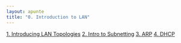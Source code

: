 ```yaml
---
layout: apunte
title: "0. Introduction to LAN"
---
```


[1. Introducing LAN Topologies](/apuntes/thm/0-pre-career/1-pre-security/2-network-fundamentals/2-introduction-to-lan/1-introducing-lan-topologies/)
[2. Intro to Subnetting](/apuntes/thm/0-pre-career/1-pre-security/2-network-fundamentals/2-introduction-to-lan/2-intro-to-subnetting/)
[3. ARP](/apuntes/thm/0-pre-career/1-pre-security/2-network-fundamentals/2-introduction-to-lan/3-arp/)
[4. DHCP](/apuntes/thm/0-pre-career/1-pre-security/2-network-fundamentals/2-introduction-to-lan/4-dhcp/)
